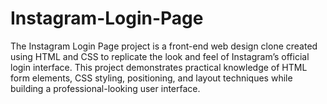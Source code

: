 # Instagram-Login-Page
The Instagram Login Page project is a front-end web design clone created using HTML and CSS to replicate the look and feel of Instagram’s official login interface. This project demonstrates practical knowledge of HTML form elements, CSS styling, positioning, and layout techniques while building a professional-looking user interface.
